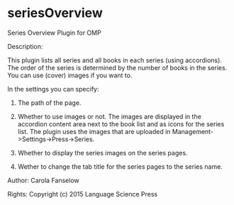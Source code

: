 # seriesOverview
Series Overview Plugin for OMP

Description:

This plugin lists all series and all books in each series (using accordions). The order of the series is determined by the number of books in the series. You can use (cover) images if you want to. 

In the settings you can specify:

1) The path of the page.

2) Whether to use images or not. The images are displayed in the accordion content area next to the book list and as  icons for the series list. The plugin uses the images that are uploaded in Management->Settings->Press->Series. 

3) Whether to display the series images on the series pages.

4) Wether to change the tab title for the series pages to the series name. 

Author: Carola Fanselow

Rights: Copyright (c) 2015 Language Science Press

